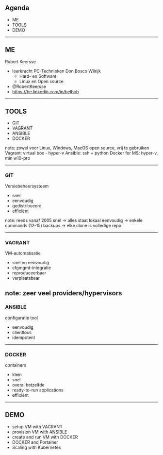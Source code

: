 ## Agenda

* ME
* TOOLS
* DEMO

---

## ME

Robert Keersse

* leerkracht PC-Technieken Don Bosco Wilrijk
  - Hard- en Software
  - Linux en Open source
* @RobertKeersse
* https://be.linkedin.com/in/belbob  

---

## TOOLS

* GIT
* VAGRANT
* ANSIBLE
* DOCKER

note:
zowel voor Linux, Windows, MacOS
open source, vrij te gebruiken
Vagrant: virtual box - hyper-v
Ansible: ssh + python
Docker for MS: hyper-v, min w10-pro

---

### GIT

Versiebeheersysteem
  - snel
  - eenvoudig
  - gedistribueerd
  - efficiënt

note:
reeds vanaf 2005
snel -> alles staat lokaal
eenvoudig -> enkele commands (12-15)
backups -> elke clone is volledige repo


---

### VAGRANT

VM-automatisatie
  - snel en eenvoudig
  - cfgmgmt-integratie
  - reproduceerbaar
  - verplaatsbaar

note:
zeer veel providers/hypervisors
---

### ANSIBLE

configuratie tool
  - eenvoudig
  - clientloos
  - idempotent

---

### DOCKER

containers
  - klein
  - snel
  - overal hetzelfde
  - ready-to-run applications
  - efficiënt

---

## DEMO

* setup VM with VAGRANT
* provision VM with ANSIBLE
* create and run VM with DOCKER
* DOCKER and Portainer
* Scaling with Kubernetes
